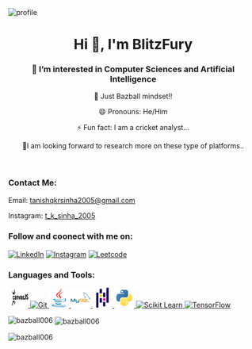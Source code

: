 <!DOCTYPE html>
<html lang="en">
<head>
    <meta charset="UTF-8">
    <meta name="viewport" content="width=device-width, initial-scale=0.5">
  
  
</head>
<body>
    <div class="image-container">
        <img class="profile-image" src="https://github.com/user-attachments/assets/61a354cd-7e37-42c7-bea6-bc20259dd820" alt="profile" />
    </div>
</body>
           <header>
            <h1 align="center"> Hi 👋, I'm BlitzFury</h1>
            <h3>👀 I’m interested in Computer Sciences and Artificial Intelligence</h3>
            <p>🤖 Just Bazball mindset!!</p>
            <p>😄 Pronouns: He/Him</p>
            <p>⚡ Fun fact: I am a cricket analyst...</p>
            <p>🙂I am looking forward to research more on these type of platforms..</p>
        </header>
        <section>
            <h3 align="left">Contact Me:</h3>
            <p>Email: <a href="mailto:tanishqkrsinha2005@gmail.com">tanishqkrsinha2005@gmail.com</a></p>
            <p>Instagram: <a href="https://www.instagram.com/t_k_sinha_2005" target="_blank">t_k_sinha_2005</a></p>
        </section>
        <section>
            <h3 align="left">Follow and coonect with me on:</h3>
            <p class="social-icons">
                <a href="https://linkedin.com/in/tanishq-kumar-sinha-66b731275" target="blank"><img align="center" src="https://raw.githubusercontent.com/rahuldkjain/github-profile-readme-generator/master/src/images/icons/Social/linked-in-alt.svg" alt="LinkedIn" height="30" width="40" /></a>
                <a href="https://instagram.com/t_k_sinha_2005" target="blank"><img align="center" src="https://raw.githubusercontent.com/rahuldkjain/github-profile-readme-generator/master/src/images/icons/Social/instagram.svg" alt="Instagram" height="30" width="40" /></a>
                <a href="https://leetcode.com/u/bazball/" target="blank"><img align="center" src="https://img.icons8.com/?size=80&id=9L16NypUzu38&format=png" alt="Leetcode" height="30" width="40" /></a>
            </p>
        </section>
        <section>
            <h3 align="left">Languages and Tools:</h3>
            <p class="tech-icons">
                <a href="https://canvasjs.com" target="_blank" rel="noreferrer"> <img src="https://raw.githubusercontent.com/Hardik0307/Hardik0307/master/assets/canvasjs-charts.svg" alt="CanvasJS" width="40" height="40"/> </a>
                <a href="https://git-scm.com/" target="_blank" rel="noreferrer"> <img src="https://www.vectorlogo.zone/logos/git-scm/git-scm-icon.svg" alt="Git" width="40" height="40"/> </a>
                <a href="https://www.java.com" target="_blank" rel="noreferrer"> <img src="https://raw.githubusercontent.com/devicons/devicon/master/icons/java/java-original.svg" alt="Java" width="40" height="40"/> </a>
                <a href="https://www.mysql.com/" target="_blank" rel="noreferrer"> <img src="https://raw.githubusercontent.com/devicons/devicon/master/icons/mysql/mysql-original-wordmark.svg" alt="MySQL" width="40" height="40"/> </a>
                <a href="https://pandas.pydata.org/" target="_blank" rel="noreferrer"> <img src="https://raw.githubusercontent.com/devicons/devicon/2ae2a900d2f041da66e950e4d48052658d850630/icons/pandas/pandas-original.svg" alt="Pandas" width="40" height="40"/> </a>
                <a href="https://www.python.org" target="_blank" rel="noreferrer"> <img src="https://raw.githubusercontent.com/devicons/devicon/master/icons/python/python-original.svg" alt="Python" width="40" height="40"/> </a>
                <a href="https://scikit-learn.org/" target="_blank" rel="noreferrer"> <img src="https://upload.wikimedia.org/wikipedia/commons/0/05/Scikit_learn_logo_small.svg" alt="Scikit Learn" width="40" height="40"/> </a>
                <a href="https://www.tensorflow.org" target="_blank" rel="noreferrer"> <img src="https://www.vectorlogo.zone/logos/tensorflow/tensorflow-icon.svg" alt="TensorFlow" width="40" height="40"/> </a>
            </p>
        </section>
        <section>
            <p><img align="left" src="https://github-readme-stats.vercel.app/api/top-langs?username=bazball006&show_icons=true&locale=en&layout=compact" alt="bazball006" /></p>
            <p>&nbsp;<img align="center" src="https://github-readme-stats.vercel.app/api?username=bazball006&show_icons=true&locale=en" alt="bazball006" /></p>
            <p><img align="center" src="https://github-readme-streak-stats.herokuapp.com/?user=bazball006&" alt="bazball006" /></p>
        </section>
<!---
bazball006/bazball006 is a ✨ special ✨ repository because its `README.md` (this file) appears on your GitHub profile.
You can click the Preview link to take a look at your changes.
--->
